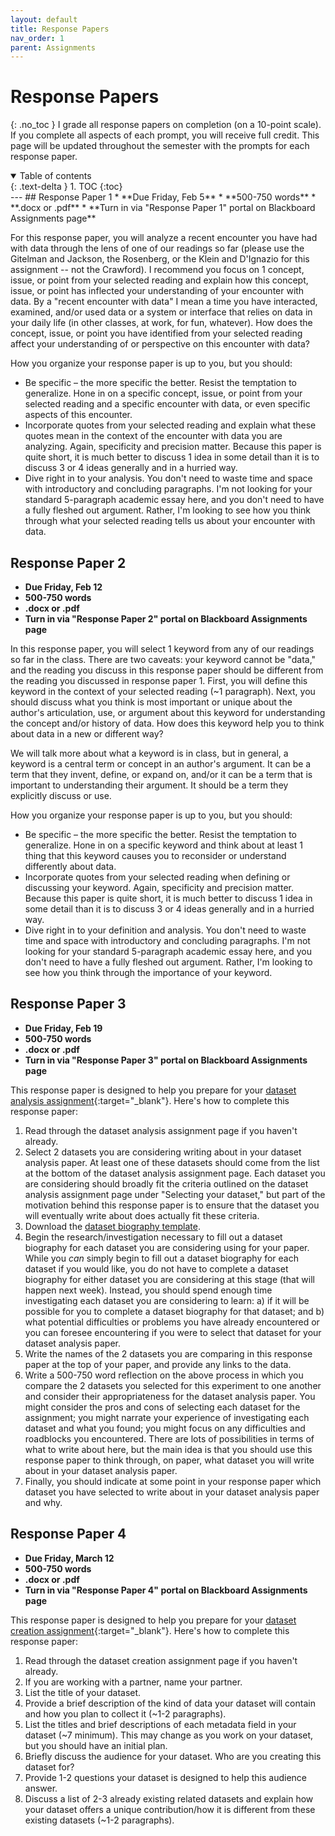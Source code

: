 ```yaml
---
layout: default
title: Response Papers
nav_order: 1
parent: Assignments
---
```

# Response Papers
{: .no_toc }
I grade all response papers on completion (on a 10-point scale). If you complete all aspects of each prompt, you will receive full credit. This page will be updated throughout the semester with the prompts for each response paper.
<details open markdown="block">
  <summary>
    Table of contents
  </summary>
  {: .text-delta }
1. TOC
{:toc}
</details>
---
## Response Paper 1
* **Due Friday, Feb 5**
* **500-750 words**
* **.docx or .pdf**
* **Turn in via "Response Paper 1" portal on Blackboard Assignments page**

For this response paper, you will analyze a recent encounter you have had with data through the lens of one of our readings so far (please use the Gitelman and Jackson, the Rosenberg, or the Klein and D'Ignazio for this assignment -- not the Crawford). I recommend you focus on 1 concept, issue, or point from your selected reading and explain how this concept, issue, or point has inflected your understanding of your encounter with data. By a "recent encounter with data" I mean a time you have interacted, examined, and/or used data or a system or interface that relies on data in your daily life (in other classes, at work, for fun, whatever). How does the concept, issue, or point you have identified from your selected reading affect your understanding of or perspective on this encounter with data?

How you organize your response paper is up to you, but you should:
* Be specific – the more specific the better. Resist the temptation to generalize. Hone in on a specific concept, issue, or point from your selected reading and a specific encounter with data, or even specific aspects of this encounter.
* Incorporate quotes from your selected reading and explain what these quotes mean in the context of the encounter with data you are analyzing. Again, specificity and precision matter. Because this paper is quite short, it is much better to discuss 1 idea in some detail than it is to discuss 3 or 4 ideas generally and in a hurried way.
* Dive right in to your analysis. You don't need to waste time and space with introductory and concluding paragraphs. I'm not looking for your standard 5-paragraph academic essay here, and you don't need to have a fully fleshed out argument. Rather, I'm looking to see how you think through what your selected reading tells us about your encounter with data.

## Response Paper 2
* **Due Friday, Feb 12**
* **500-750 words**
* **.docx or .pdf**
* **Turn in via "Response Paper 2" portal on Blackboard Assignments page**

In this response paper, you will select 1 keyword from any of our readings so far in the class. There are two caveats: your keyword cannot be "data," and  the reading you discuss in this response paper should be different from the reading you discussed in response paper 1. First, you will define this keyword in the context of your selected reading (~1 paragraph). Next, you should discuss what you think is most important or unique about the author's articulation, use, or argument about this keyword for understanding the concept and/or history of data. How does this keyword help you to think about data in a new or different way?

We will talk more about what a keyword is in class, but in general, a keyword is a central term or concept in an author's argument. It can be a term that they invent, define, or expand on, and/or it can be a term that is important to understanding their argument. It should be a term they explicitly discuss or use.

How you organize your response paper is up to you, but you should:
* Be specific – the more specific the better. Resist the temptation to generalize. Hone in on a specific keyword and think about at least 1 thing that this keyword causes you to reconsider or understand differently about data.
* Incorporate quotes from your selected reading when defining or discussing your keyword. Again, specificity and precision matter. Because this paper is quite short, it is much better to discuss 1 idea in some detail than it is to discuss 3 or 4 ideas generally and in a hurried way.
* Dive right in to your definition and analysis. You don't need to waste time and space with introductory and concluding paragraphs. I'm not looking for your standard 5-paragraph academic essay here, and you don't need to have a fully fleshed out argument. Rather, I'm looking to see how you think through the importance of your keyword.

## Response Paper 3
* **Due Friday, Feb 19**
* **500-750 words**
* **.docx or .pdf**
* **Turn in via "Response Paper 3" portal on Blackboard Assignments page**

This response paper is designed to help you prepare for your [dataset analysis assignment](https://lindsaythomas.net/eng395s21/assignments/dataset-analysis.html){:target="_blank"}. Here's how to complete this response paper:

1. Read through the dataset analysis assignment page if you haven't already.
2. Select 2 datasets you are considering writing about in your dataset analysis paper. At least one of these datasets should come from the list at the bottom of the dataset analysis assignment page. Each dataset you are considering should broadly fit the criteria outlined on the dataset analysis assignment page under "Selecting your dataset," but part of the motivation behind this response paper is to ensure that the dataset you will eventually write about does actually fit these criteria.
3. Download the [dataset biography template](https://lindsaythomas.net/eng395s21/assignments/dataset-biography-template.xlsx).
4. Begin the research/investigation necessary to fill out a dataset biography for each dataset you are considering using for your paper. While you *can* simply begin to fill out a dataset biography for each dataset if you would like, you do not have to complete a dataset biography for either dataset you are considering at this stage (that will happen next week). Instead, you should spend enough time investigating each dataset you are considering to learn: a) if it will be possible for you to complete a dataset biography for that dataset; and b) what potential difficulties or problems you have already encountered or you can foresee encountering if you were to select that dataset for your dataset analysis paper.
5. Write the names of the 2 datasets you are comparing in this response paper at the top of your paper, and provide any links to the data.
6. Write a 500-750 word reflection on the above process in which you compare the 2 datasets you selected for this experiment to one another and consider their appropriateness for the dataset analysis paper. You might consider the pros and cons of selecting each dataset for the assignment; you might narrate your experience of investigating each dataset and what you found; you might focus on any difficulties and roadblocks you encountered. There are lots of possibilities in terms of what to write about here, but the main idea is that you should use this response paper to think through, on paper, what dataset you will write about in your dataset analysis paper.
7. Finally, you should indicate at some point in your response paper which dataset you have selected to write about in your dataset analysis paper and why.

## Response Paper 4
* **Due Friday, March 12**
* **500-750 words**
* **.docx or .pdf**
* **Turn in via "Response Paper 4" portal on Blackboard Assignments page**

This response paper is designed to help you prepare for your [dataset creation assignment](https://lindsaythomas.net/eng395s21/assignments/dataset-creation.html){:target="_blank"}. Here's how to complete this response paper:

1. Read through the dataset creation assignment page if you haven't already.
2. If you are working with a partner, name your partner.
3. List the title of your dataset.
4. Provide a brief description of the kind of data your dataset will contain and how you plan to collect it (~1-2 paragraphs).
5. List the titles and brief descriptions of each metadata field in your dataset (~7 minimum). This may change as you work on your dataset, but you should have an initial plan.
6. Briefly discuss the audience for your dataset. Who are you creating this dataset for?
7. Provide 1-2 questions your dataset is designed to help this audience answer.
8. Discuss a list of 2-3 already existing related datasets and explain how your dataset offers a unique contribution/how it is different from these existing datasets (~1-2 paragraphs).
